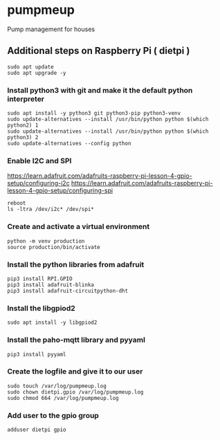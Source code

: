 # pumpmeup
Pump management for houses

## Additional steps on Raspberry Pi ( dietpi )
```
sudo apt update
sudo apt upgrade -y
```
### Install python3 with git and make it the default python interpreter
```
sudo apt install -y python3 git python3-pip python3-venv
sudo update-alternatives --install /usr/bin/python python $(which python2) 1
sudo update-alternatives --install /usr/bin/python python $(which python3) 2
sudo update-alternatives --config python
```

### Enable I2C and SPI
https://learn.adafruit.com/adafruits-raspberry-pi-lesson-4-gpio-setup/configuring-i2c
https://learn.adafruit.com/adafruits-raspberry-pi-lesson-4-gpio-setup/configuring-spi
```
reboot
ls -ltra /dev/i2c* /dev/spi*
```

### Create and activate a virtual environment
```
python -m venv production
source production/bin/activate
```

### Install the python libraries from adafruit
```
pip3 install RPI.GPIO
pip3 install adafruit-blinka
pip3 install adafruit-circuitpython-dht
```

### Install the libgpiod2
```
sudo apt install -y libgpiod2
```

### Install the paho-mqtt library and pyyaml
```pip3 install paho-mqtt
pip3 install pyyaml
```

### Create the logfile and give it to our user
```
sudo touch /var/log/pumpmeup.log
sudo chown dietpi.gpio /var/log/pumpmeup.log 
sudo chmod 664 /var/log/pumpmeup.log
```

### Add user to the gpio group
```
adduser dietpi gpio
```
